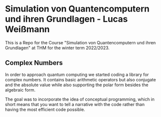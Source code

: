 # Simulation von Quantencomputern und ihren Grundlagen - Lucas Weißmann
This is a Repo for the Course "Simulation von Quantencomputern und ihren Grundlagen" at THM for the winter term 2022/2023. 

## Complex Numbers
In order to approach quantum computing we started coding a library for complex numbers. It contains basic arithmetic operators but also conjugate and the absolute value while also supporting the polar form besides the algebraic form.

The goal was to incorporate the idea of conceptual programming, which in short means that you want to tell a narrative with the code rather than having the most efficient code possible.
